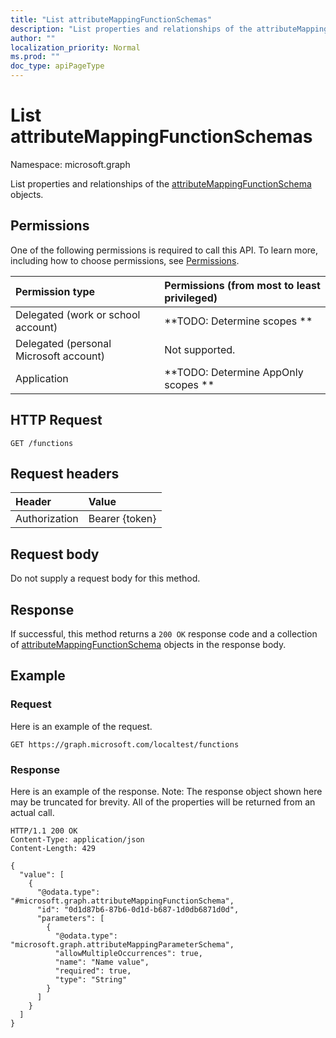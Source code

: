 ```yaml
---
title: "List attributeMappingFunctionSchemas"
description: "List properties and relationships of the attributeMappingFunctionSchema objects."
author: ""
localization_priority: Normal
ms.prod: ""
doc_type: apiPageType
---
```


# List attributeMappingFunctionSchemas

Namespace: microsoft.graph

List properties and relationships of the [attributeMappingFunctionSchema](../resources/attributemappingfunctionschema.md) objects.

## Permissions
One of the following permissions is required to call this API. To learn more, including how to choose permissions, see [Permissions](/concepts/permissions-reference.md).

|Permission type|Permissions (from most to least privileged)|
|:---|:---|
|Delegated (work or school account)|**TODO: Determine scopes **|
|Delegated (personal Microsoft account)|Not supported.|
|Application|**TODO: Determine AppOnly scopes **|

## HTTP Request
<!-- {
  "blockType": "ignored"
}
-->
``` http
GET /functions
```

## Request headers
|Header|Value|
|:---|:---|
|Authorization|Bearer {token}|

## Request body
Do not supply a request body for this method.

## Response
If successful, this method returns a `200 OK` response code and a collection of [attributeMappingFunctionSchema](../resources/attributemappingfunctionschema.md) objects in the response body.

## Example

### Request
Here is an example of the request.
<!-- {
  "blockType": "request",
  "name": "get_attributemappingfunctionschema"
}
-->
``` http
GET https://graph.microsoft.com/localtest/functions
```

### Response
Here is an example of the response. Note: The response object shown here may be truncated for brevity. All of the properties will be returned from an actual call.
<!-- {
  "blockType": "response",
  "truncated": true,
  "@odata.type": "collection(microsoft.graph.attributemappingfunctionschema)"
}
-->
``` http
HTTP/1.1 200 OK
Content-Type: application/json
Content-Length: 429

{
  "value": [
    {
      "@odata.type": "#microsoft.graph.attributeMappingFunctionSchema",
      "id": "0d1d87b6-87b6-0d1d-b687-1d0db6871d0d",
      "parameters": [
        {
          "@odata.type": "microsoft.graph.attributeMappingParameterSchema",
          "allowMultipleOccurrences": true,
          "name": "Name value",
          "required": true,
          "type": "String"
        }
      ]
    }
  ]
}
```

